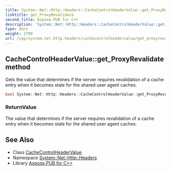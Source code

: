 ```yaml
---
title: System::Net::Http::Headers::CacheControlHeaderValue::get_ProxyRevalidate method
linktitle: get_ProxyRevalidate
second_title: Aspose.PUB for C++
description: 'System::Net::Http::Headers::CacheControlHeaderValue::get_ProxyRevalidate method. Gets the value that determines if the server requires revalidation of a cache entry when it becomes stale for the shared user agent caches in C++.'
type: docs
weight: 2700
url: /cpp/system.net.http.headers/cachecontrolheadervalue/get_proxyrevalidate/
---
```

## CacheControlHeaderValue::get_ProxyRevalidate method


Gets the value that determines if the server requires revalidation of a cache entry when it becomes stale for the shared user agent caches.

```cpp
bool System::Net::Http::Headers::CacheControlHeaderValue::get_ProxyRevalidate()
```


### ReturnValue

The value that determines if the server requires revalidation of a cache entry when it becomes stale for the shared user agent caches.

## See Also

* Class [CacheControlHeaderValue](../)
* Namespace [System::Net::Http::Headers](../../)
* Library [Aspose.PUB for C++](../../../)
